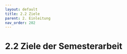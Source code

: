 ```yaml
---
layout: default
title: 2.2 Ziele
parent: 2. Einleitung
nav_order: 202
---
```


# 2.2 Ziele der Semesterarbeit

